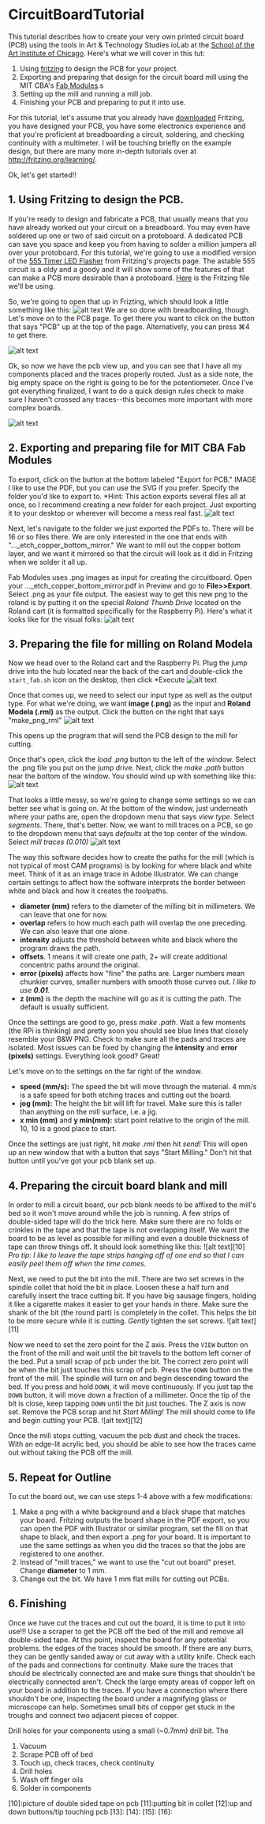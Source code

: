# CircuitBoardTutorial
This tutorial describes how to create your very own printed circuit board (PCB) using the tools in Art & Technology Studies ioLab at the [School of the Art Institute of Chicago](http://www.saic.edu).  Here's what we will cover in this tut:

1. Using [fritzing](http://www.fritzing.org) to design the PCB for your project.
2. Exporting and preparing that design for the circuit board mill using the MIT CBA's [Fab Modules](http://kokompe.cba.mit.edu/).s
3. Setting up the mill and running a mill job.
4. Finishing your PCB and preparing to put it into use.

For this tutorial, let's assume that you already have [downloaded](http://fritzing.org/download) Fritzing, you have designed your PCB, you have some electronics experience and that you're proficient at breadboarding a circuit, soldering, and checking continuity with a multimeter.  I will be touching briefly on the example design, but there are many more in-depth tutorials over at http://fritzing.org/learning/.

Ok, let's get started!!

## 1. Using Fritzing to design the PCB.
If you're ready to design and fabricate a PCB, that usually means that you have already worked out your circuit on a breadboard.  You may even have soldered up one or two of said circuit on a protoboard. A dedicated PCB can save you space and keep you from having to solder a million jumpers all over your protoboard.  For this tutorial, we're going to use a modified version of the [555 Timer LED Flasher](http://fritzing.org/projects/555-timer-led-flasher) from Fritzing's projects page.  The astable 555 circuit is a oldy and a goody and it will show some of the features of that can make a PCB more desirable than a protoboard.  [Here](https://github.com/noahcoleman/CircuitBoardTutorial/blob/master/555%20Timer%20IC.fzz) is the Fritzing file we'll be using.

So, we're going to open that up in Frizting, which should look a little something like this:
![alt text][1]
We are so done with breadboarding, though.  Let's move on to the PCB page.  To get there you want to click on the button that says "PCB" up at the top of the page.  Alternatively, you can press ⌘4 to get there.

![alt text][2]

Ok, so now we have the pcb view up, and you can see that I have all my components placed and the traces properly routed.  Just as a side note, the big empty space on the right is going to be for the potentiometer.  Once I've got everything finalized, I want to do a quick design rules check to make sure I haven't crossed any traces--this becomes more important with more complex boards.

![alt text][3]

## 2. Exporting and preparing file for MIT CBA Fab Modules
To export, click on the button at the bottom labeled "Export for PCB." IMAGE I like to use the PDF, but you can use the SVG if you prefer.  Specify the folder you'd like to export to. *Hint: This action exports several files all at once, so I recommend creating a new folder for each project.  Just exporting it to your desktop or wherever will become a mess real fast.
![alt text][4]

Next, let's navigate to the folder we just exported the PDFs to. There will be 16 or so files there.  We are only interested in the one that ends with "..._etch_copper_bottom_mirror." We want to mill out the copper bottom layer, and we want it mirrored so that the circuit will look as it did in Fritzing when we solder it all up.  

Fab Modules uses .png images as input for creating the circuitboard.  Open your ..._etch_copper_bottom_mirror.pdf in Preview and go to **File>>Export**.  Select .png as your file output.  The easiest way to get this new png to the roland is by putting it on the special *Roland Thumb Drive* located on the Roland cart (it is formatted specifically for the Raspberry Pi).  Here's what it looks like for the visual folks: 
![alt text][5]

## 3. Preparing the file for milling on Roland Modela
Now we head over to the Roland cart and the Raspberry Pi.  Plug the jump drive into the hub located near the back of the cart and double-click the `start_fab.sh` icon on the desktop, then click *Execute
![alt text][6]

Once that comes up, we need to select our input type as well as the output type.  For what we're doing, we want **image (.png)** as the input and **Roland Modela (.rml)** as the output. Click the button on the right that says "make_png_rml"
![alt text][7]

This opens up the program that will send the PCB design to the mill for cutting.

Once that's open, click the *load .png* button to the left of the window.  Select the .png file you put on the jump drive.  Next, click the *make .path* button near the bottom of the window.  You should wind up with something like this: 
![alt text][8]

That looks a little messy, so we're going to change some settings so we can better see what is going on.  At the bottom of the window, just underneath where your paths are, open the dropdown menu that says *view type*.  Select *segments*. There, that's better.  Now, we want to mill traces on a PCB, so go to the dropdown menu that says *defaults* at the top center of the window. Select *mill traces (0.010)*
![alt text][9]

The way this software decides how to create the paths for the mill (which is not typical of most CAM programs) is by looking for where black and white meet.  Think of it as an image trace in Adobe Illustrator.  We can change certain settings to affect how the software interprets the border between white and black and how it creates the toolpaths.
- **diameter (mm)** refers to the diameter of the milling bit in millimeters.  We can leave that one for now.
- **overlap** refers to how much each path will overlap the one preceding.  We can also leave that one alone.
- **intensity** adjusts the threshold between white and black where the program draws the path.
- **offsets**. 1 means it will create one path, 2+ will create additional concentric paths around the original. 
- **error (pixels)** affects how "fine" the paths are.  Larger numbers mean chunkier curves, smaller numbers with smooth those curves out. *I like to use **0.01**.*
- **z (mm)** is the depth the machine will go as it is cutting the path.  The default is usually sufficient.

Once the settings are good to go, press *make .path*.  Wait a few moments (the RPi is thinking) and pretty soon you should see blue lines that closely resemble your B&W PNG.  Check to make sure all the pads and traces are isolated.  Most issues can be fixed by changing the **intensity** and **error (pixels)** settings.  Everything look good? Great!

Let's move on to the settings on the far right of the window.
- **speed (mm/s):** The speed the bit will move through the material. 4 mm/s is a safe speed for both etching traces and cutting out the board.
- **jog (mm):** The height the bit will lift for travel. Make sure this is taller than anything on the mill surface, i.e. a jig.
- **x min (mm)** and **y min(mm):** start point relative to the origin of the mill. 10, 10 is a good place to start.

Once the settings are just right, hit *make .rml* then hit *send!* This will open up an new window that with a button that says "Start Milling." Don't hit that button until you've got your pcb blank set up.

## 4. Preparing the circuit board blank and mill
In order to mill a circuit board, our pcb blank needs to be affixed to the mill's bed so it won't move around while the job is running.  A few strips of double-sided tape will do the trick here.  Make sure there are no folds or crinkles in the tape and that the tape is not overlapping itself.  We want the board to be as level as possible for milling and even a double thickness of tape can throw things off. It should look something like this:
![alt text][10]
*Pro tip: I like to leave the tape strips hanging off of one end so that I can easily peel them off when the time comes.*

Next, we need to put the bit into the mill. There are two set screws in the spindle collet that hold the bit in place.  Loosen these a half turn and carefully insert the trace cutting bit.  If you have big sausage fingers, holding it like a cigarette makes it easier to get your hands in there. Make sure the shank of the bit (the round part) is completely in the collet. This helps the bit to be more secure while it is cutting.  *Gently* tighten the set screws.
![alt text][11]

Now we need to set the zero point for the Z axis.  Press the `VIEW` button on the front of the mill and wait until the bit travels to the bottom left corner of the bed. Put a small scrap of pcb under the bit. The correct zero point will be when the bit just touches this scrap of pcb. Press the `DOWN` button on the front of the mill. The spindle will turn on and begin descending toward the bed.  If you press and hold `DOWN`, it will move continuously.  If you just tap the `DOWN` button, it will move down a fraction of a millimeter.  Once the tip of the bit is close, keep tapping `DOWN` until the bit just touches.  The Z axis is now set.  Remove the PCB scrap and hit *Start Milling!* The mill should come to life and begin cutting your PCB.
![alt text][12]

Once the mill stops cutting, vacuum the pcb dust and check the traces.  With an edge-lit acrylic bed, you should be able to see how the traces came out without taking the PCB off the mill.

## 5. Repeat for Outline
To cut the board out, we can use steps 1-4 above with a few modifications:
1. Make a png with a white background and a black shape that matches your board.  Fritzing outputs the board shape in the PDF export, so you can open the PDF with Illustrator or similar program, set the fill on that shape to black, and then export a .png for your board.  It is important to use the same settings as when you did the traces so that the jobs are registered to one another.
2. Instead of "mill traces," we want to use the "cut out board" preset.  Change **diameter** to 1 mm.
3. Change out the bit.  We have 1 mm flat mills for cutting out PCBs.


## 6. Finishing
Once we have cut the traces and cut out the board, it is time to put it into use!!!  Use a scraper to get the PCB off the bed of the mill and remove all double-sided tape.  At this point, inspect the board for any potential problems.  the edges of the traces should be smooth.  If there are any burrs, they can be gently sanded away or cut away with a utility knife.  Check each of the pads and connections for continuity.  Make sure the traces that should be electrically connected are and make sure things that shouldn't be electrically connected aren't.  Check the large empty areas of copper left on your board in addition to the traces.  If you have a connection where there shouldn't be one, inspecting the board under a magnifying glass or microscope can help.  Sometimes small bits of copper get stuck in the troughs and connect two adjacent pieces of copper.

Drill holes for your components using a small (~0.7mm) drill bit. The 
1. Vacuum
2. Scrape PCB off of bed
3. Touch up, check traces, check continuity
4. Drill holes
5. Wash off finger oils
6. Solder in components





[1]: https://raw.githubusercontent.com/noahcoleman/CircuitBoardTutorial/master/images/BreadboardView.jpg "Breadboard view."
[2]: https://raw.githubusercontent.com/noahcoleman/CircuitBoardTutorial/master/images/PCBView.jpg "PCB View."
[3]: https://raw.githubusercontent.com/noahcoleman/CircuitBoardTutorial/master/images/PCBViewDRC.jpg "Design Rules Check (very important!)."
[4]: https://raw.githubusercontent.com/noahcoleman/CircuitBoardTutorial/master/images/ExportPDF.jpg "Export PDF."
[5]: https://raw.githubusercontent.com/noahcoleman/CircuitBoardTutorial/master/images/JumpDrive.JPG "This is the jump drive you should use."
[6]: https://raw.githubusercontent.com/noahcoleman/CircuitBoardTutorial/master/images/start_fab_sh.png "start_fab.sh"
[7]: https://raw.githubusercontent.com/noahcoleman/CircuitBoardTutorial/master/images/png2rml.png ".img as input, .rml as output"
[8]: https://raw.githubusercontent.com/noahcoleman/CircuitBoardTutorial/master/images/loadPngMakePath.png "load .png, make path."
[9]: https://raw.githubusercontent.com/noahcoleman/CircuitBoardTutorial/master/images/millTracesChangeSettings.png "Mill traces, finesse settings"
[10]:picture of double sided tape on pcb
[11]:putting bit in collet
[12]:up and down buttons/tip touching pcb
[13]:
[14]:
[15]:
[16]:




